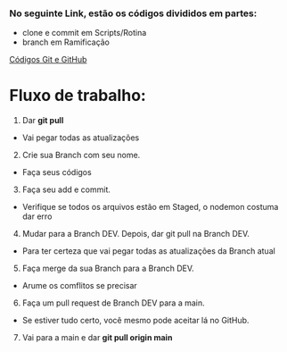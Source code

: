 ### No seguinte Link, estão os códigos divididos em partes:
* clone e commit em Scripts/Rotina
* branch em Ramificação

[Códigos Git e GitHub](https://www.notion.so/Git-e-GitHub-cmd-cb967b1d5e7e44a6b1e71b3724e8b4b1?pvs=4)



# Fluxo de trabalho:

1. Dar **git pull**
* Vai pegar todas as atualizações

2. Crie sua Branch com seu nome.
* Faça seus códigos

3. Faça seu add e commit.
* Verifique se todos os arquivos estão em Staged, o nodemon costuma dar erro

4. Mudar para a Branch DEV. Depois, dar git pull na Branch DEV.
* Para ter certeza que vai pegar todas as atualizações da Branch atual

5. Faça merge da sua Branch para a Branch DEV.
* Arume os comflitos se precisar

6. Faça um pull request de Branch DEV para a main.
* Se estiver tudo certo, você mesmo pode aceitar lá no GitHub.

7. Vai para a main e dar **git pull origin main**